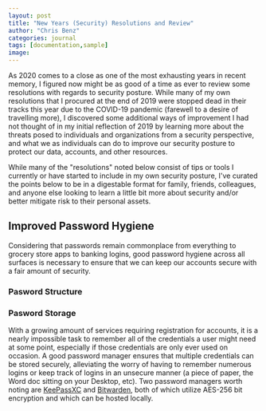 ```yaml
---
layout: post
title: "New Years (Security) Resolutions and Review"
author: "Chris Benz"
categories: journal
tags: [documentation,sample]
image: 
---
```


As 2020 comes to a close as one of the most exhausting years in recent memory, I figured now might be as good of a time as ever to review some resolutions with regards to security posture. While many of my own resolutions that I procured at the end of 2019 were stopped dead in their tracks this year due to the COVID-19 pandemic (farewell to a desire of travelling more), I discovered some additional ways of improvement I had not thought of in my initial reflection of 2019 by learning more about the threats posed to individuals and organizations from a security perspective, and what we as individuals can do to improve our security posture to protect our data, accounts, and other resources. 

While many of the "resolutions" noted below consist of tips or tools I currently or have started to include in my own security posture, I've curated the points below to be in a digestable format for family, friends, colleagues, and anyone else looking to learn a little bit more about security and/or better mitigate risk to their personal assets. 

## Improved Password Hygiene
Considering that passwords remain commonplace from everything to grocery store apps to banking logins, good password hygiene across all surfaces is necessary to ensure that we can keep our accounts secure with a fair amount of security. 

### Pasword Structure

### Pasword Storage
With a growing amount of services requiring registration for accounts, it is a nearly impossible task to remember all of the credentials a user might need at some point, especially if those credentials are only ever used on occasion. A good password manager ensures that multiple credentials can be stored securely, alleviating the worry of having to remember numerous logins or keep track of logins in an unsecure manner (a piece of paper, the Word doc sitting on your Desktop, etc). Two password managers worth noting are [KeePassXC](https://keepassxc.org/) and [Bitwarden](https://bitwarden.com/), both of which utilize AES-256 bit encryption and which can be hosted locally.
